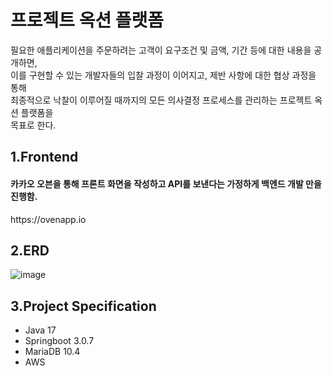 # 프로젝트 옥션 플랫폼
필요한 애플리케이션을 주문하려는 고객이 요구조건 및 금액, 기간 등에 대한 내용을 공개하면,  
이를 구현할 수 있는 개발자들의 입찰 과정이 이어지고, 제반 사항에 대한 협상 과정을 통해  
최종적으로 낙찰이 이루어질 때까지의 모든 의사결정 프로세스를 관리하는 프로젝트 옥션 플랫폼을  
목표로 한다.


<h2>1.Frontend</h2>  
<h4>카카오 오븐을 통해 프론트 화면을 작성하고 API를 보낸다는 가정하게 백엔드 개발 만을 진행함.</h4>
https://ovenapp.io  

<h2>2.ERD</h2>  

![image](https://github.com/profaa/project-auction/assets/65659317/8e43ab14-f5ca-4fd5-b3de-0aded0f8bf50)

<h2>3.Project Specification</h2>  

* Java 17  
* Springboot 3.0.7  
* MariaDB 10.4  
* AWS
